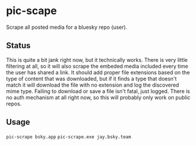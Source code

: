 # pic-scape

Scrape all posted media for a bluesky repo (user).

## Status
This is quite a bit jank right now, but it technically works. 
There is very little filtering at all, so it will also scrape the embeded media included every time the user has shared a link. 
It should add proper file extensions based on the type of content that was downloaded, but if it finds a type that doesn't match it will download the file with no extension and log the discovered mime type.
Failing to download or save a file isn't fatal, just logged.
There is no auth mechanism at all right now, so this will probably only work on public repos.

## Usage
`pic-scrape bsky.app`
`pic-scrape.exe jay.bsky.team`
